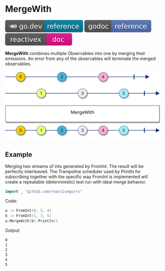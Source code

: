 # MergeWith

[![](../../svg/godev.svg)](https://pkg.go.dev/github.com/reactivego/rx/test/MergeWith?tab=doc)
[![](../../svg/godoc.svg)](http://godoc.org/github.com/reactivego/rx/test/MergeWith)
[![](../../svg/rx.svg)](http://reactivex.io/documentation/operators/merge.html)

**MergeWith** combines multiple Observables into one by merging their emissions.
An error from any of the observables will terminate the merged observables.

![MergeWith](../../svg/MergeWith.svg)

## Example

Merging two streams of ints generated by FromInt. The result will be
perfectly interleaved. The Trampoline scheduler used by Println for
subscribing together with the specific way FromInt is implemented
will create a repeatable (deterministic) test run with ideal merge
behavior.

```go
import _ "github.com/reactivego/rx"
```
Code:
```go
a := FromInt(0, 2, 4)
b := FromInt(1, 3, 5)
a.MergeWith(b).Println()
```
Output:
```
0
1
2
3
4
5
```
